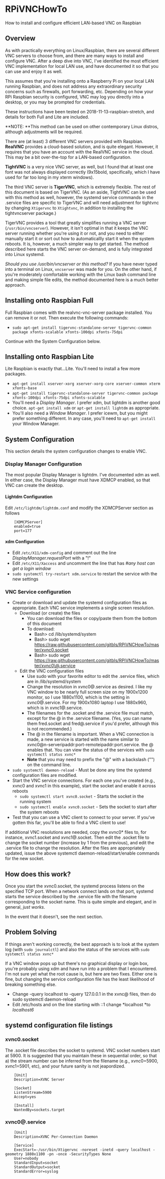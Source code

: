 # RPiVNCHowTo

How to install and configure efficient LAN-based VNC on Raspbian

## Overview

As with practically everything on Linux/Raspbian, there are several different VNC servers to choose from, and there are many ways to install and configure VNC. After a deep dive into VNC, I've identified the most efficient VNC implementation for local LAN use, and have documented it so that you can use and enjoy it as well.

This assumes that you're installing onto a Raspberry Pi on your local LAN running Raspbian, and does not address any extraordinary security concerns such as firewalls, port forwarding, etc. Depending on how your RPi Raspbian security is configured, VNC may log you directly into a desktop, or you may be prompted for credentials.

These instructions have been tested on 2018-11-13-raspbian-stretch, and details for both Full and Lite are included.

**NOTE: **This method can be used on other contemporary Linux distros, although adjustments will be required.

There are (at least) 3 different VNC servers provided with Raspbian. **RealVNC** provides a cloud-based solution, and is quite elegant. However, it requires that you have an account with the RealVNC service in the cloud. This may be a bit over-the-top for a LAN-based configuration.

**TightVNC** is a very nice VNC server, as well, but I found that at least one font was not always displayed correctly (9x15bold, specifically, which I have used for far too long in my xterm windows).

The third VNC server is **TigerVNC**, which is extremely flexible. The rest of this document is based on TigerVNC. (As an aside, TightVNC can be used with this method as well, however, the systemd service commands in the .service files are specific to TigerVNC and will need adjustment for tightvnc by changing `Xtigervnc` to `Xtightvnc`, in addition to installing the tightvncserver package.)

TigerVNC provides a tool that greatly simplifies running a VNC server (`/usr/bin/vncserver`). However, it isn't optimal in that it keeps the VNC server running whether you're using it or not, and you need to either manually start it or sort out how to automaticallly start it when the system reboots. It is, however, a much simpler way to get started. The method      described here starts the VNC server on-demand, and is fully integrated into Linux systemd.

*Should you use /usr/bin/vncserver or this method?* If you have never typed into a terminal on Linux, `vncserver` was made for you. On the other hand, if you're moderately comfortable working with the Linux bash command line and making simple file edits, the method documented here is a much better approach. 

## Installing onto Raspbian Full

Full Raspbian comes with the realvnc-vnc-server package installed. You can remove it or not. Then execute the following commands:

* `sudo apt-get install tigervnc-standalone-server tigervnc-common package xfonts-scalable xfonts-100dpi xfonts-75dpi`

Continue with the System Configuration below.

## Installing onto Raspbian Lite

Lite Raspbian is exactly that...Lite. You'll need to install a few more packages. 

* `apt-get install xserver-xorg xserver-xorg-core xserver-common xterm xfonts-base`
* `apt-get install tigervnc-standalone-server tigervnc-common package xfonts-100dpi xfonts-75dpi xfonts-scalable`
* You'll need a *Display Manager*. I prefer xdm, but lightdm is another good choice. `apt-get install xdm` or `apt-get install lightdm` as appropriate.
* You'll also need a *Window Manager*. I prefer icewm, but you might prefer something different. In any case, you'll need to `apt-get install` your Window Manager.

## System Configuration

This section details the system configuration changes to enable VNC.

### Display Manager Configuration

The most popular Display Manager is lightdm. I've documented xdm as well. In either case, the Display Manager must have XDMCP enabled, so that VNC can create the desktop.

#### Lightdm Configuration

Edit `/etc/lightdm/lightdm.conf` and modify the XDMCPServer section as follows

```
    [XDMCPServer]
    enabled=true
    port=177
```

#### xdm Configuration

* Edit `/etc/X11/xdm-config` and comment out the line *DisplayManager.requestPort* with a "!"
* Edit `/etc/X11/Xaccess` and uncomment the line that has *#any host can get a login window*
* `sudo systemctl try-restart xdm.service` to restart the service with the new settings

### VNC Service configuration

* Create or download and update the systemd configuration files as appropriate. Each VNC service implements a single screen resolution.
    * Download (or create) the files
        * You can download the files or copy/paste them from the bottom of this document
        * To download:
            * Bash> cd /lib/systemd/system
            * Bash> sudo wget https://raw.githubusercontent.com/gitbls/RPiVNCHowTo/master/xvnc0.socket
            * Bash> sudo wget https://raw.githubusercontent.com/gitbls/RPiVNCHowTo/master/xvnc0\@.service
    * Edit the VNC configuration files
        * Use sudo with your favorite editor to edit the .service files, which are in /lib/systemd/system
        * Change the resolution in xvnc0@.service as desired. I like my VNC window to be nearly full screen size on my 1900x1200 monitor, so I use 1880x1100, which is the setting in xvnc0@.service. For my 1900x1080 laptop I use 1880x960, which is in xvnc1@.service.
        * The filenames for the .socket and the .service file must match, except for the @ in the .service filename. (Yes, you can name them fred.socket and fred@.service if you'd prefer, although this is not recommended.)
        * The @ in the filename is important. When a VNC connection is made, a new service is started with the name similar to xvnc0@n-serveripaddr:port-remoteipaddr:port.service. the @ enables that. You can view the status of the services with `sudo systemctl status xvnc*`
        *  **Note** that you may need to prefix the "@" with a backslash ("\") on the command line.
* `sudo systemctl daemon-reload` - Must be done any time the systemd configuration files are modified.
* Start the VNC service connections. For each one you've created (e.g., xvnc0 and xvnc1 in this example), start the socket and enable it across reboots
    * `sudo systemctl start xvnc0.socket` - Starts the socket in the running system
    * `sudo systemctl enable xvnc0.socket` - Sets the socket to start after the system reboots
* Test that you can use a VNC client to connect to your server. If you've gotten this far, you'll be able to find a VNC client to use!

If additional VNC resolutions are needed, copy the xvnc0* files to, for instance, xvnc1.socket and xvnc1@.socket. Then edit the .socket file to change the socket number (increase by 1 from the previous), and edit the .service file to change the resolution. After the files are appropriately updated, issue the above systemctl daemon-reload/start/enable commands for the new socket.

## How does this work?

Once you start the xvnc0.socket, the systemd process listens on the specified TCP port. When a network connect lands on that port, systemd starts the service described by the .service file with the filename corresponding to the socket name. This is quite simple and elegant, and in general, *just works*.

In the event that it doesn't, see the next section.

## Problem Solving

If things aren't working correctly, the best approach is to look at the system log (with `sudo journalctl`) and also the status of the services with `sudo systemctl status xvnc*`

If a VNC window pops up but there's no graphical display or login box, you're probably using xdm and have run into a problem that I encountered. I'm not sure yet what the root cause is, but here are two fixes. Either one is fine, but changing the service configuration file has the least likelihood of breaking something else.

* Change -query localhost to -query 127.0.0.1 in the xvnc@ files, then do sudo systemctl daemon-reload
* Edit /etc/hosts and on the line starting with ::1 change *localhost *to *localhost6*

## systemd configuration file listings

### xvnc0.socket

The .socket file describes the socket to systemd. VNC socket numbers start at 5900. It is suggested that you maintain these in sequential order, so that a) the stream number can be inferred from the filename (e.g., xvnc0=5900, xvnc1=5901, etc), and your future sanity is not jeapordized.

```
    [Unit]
    Description=XVNC Server
    
    [Socket]
    ListenStream=5900
    Accept=yes
    
    [Install]
    WantedBy=sockets.target
```

### xvnc0@.service

```
    [Unit]
    Description=XVNC Per-Connection Daemon
    
    [Service]
    ExecStart=-/usr/bin/Xtigervnc -noreset -inetd -query localhost -geometry 1880x1100 -pn -once -SecurityTypes None
    User=nobody
    StandardInput=socket
    StandardOutput=socket
    StandardError=syslog
```

